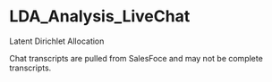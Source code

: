 # LDA_Analysis_LiveChat

Latent Dirichlet Allocation

Chat transcripts are pulled from SalesFoce and may not be complete transcripts.
